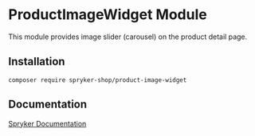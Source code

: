 # ProductImageWidget Module

This module provides image slider (carousel) on the product detail page.

## Installation

```
composer require spryker-shop/product-image-widget
```

## Documentation

[Spryker Documentation](https://academy.spryker.com)
